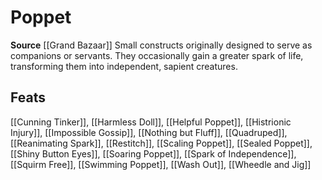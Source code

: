 ﻿---
id: '418'
name: Poppet
rarity: Common
source: '[[DATABASE/source/Grand Bazaar|Grand Bazaar]]'
trait:
- Poppet
type: Trait

---
# Poppet

**Source** [[Grand Bazaar]]
Small constructs originally designed to serve as companions or servants. They occasionally gain a greater spark of life, transforming them into independent, sapient creatures.

## Feats

[[Cunning Tinker]], [[Harmless Doll]], [[Helpful Poppet]], [[Histrionic Injury]], [[Impossible Gossip]], [[Nothing but Fluff]], [[Quadruped]], [[Reanimating Spark]], [[Restitch]], [[Scaling Poppet]], [[Sealed Poppet]], [[Shiny Button Eyes]], [[Soaring Poppet]], [[Spark of Independence]], [[Squirm Free]], [[Swimming Poppet]], [[Wash Out]], [[Wheedle and Jig]]